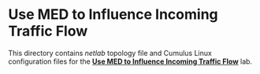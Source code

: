 # Use MED to Influence Incoming Traffic Flow

This directory contains *netlab* topology file and Cumulus Linux configuration files for the **[Use MED to Influence Incoming Traffic Flow](../../docs/policy/6-med.md)** lab.
